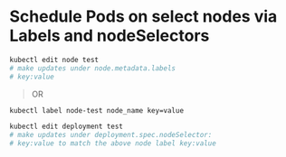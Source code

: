 # Schedule Pods on select nodes via Labels and nodeSelectors
```sh
kubectl edit node test
# make updates under node.metadata.labels
# key:value
```
>OR

```sh
kubectl label node-test node_name key=value
```
```sh
kubectl edit deployment test
# make updates under deployment.spec.nodeSelector:
# key:value to match the above node label key:value
```
